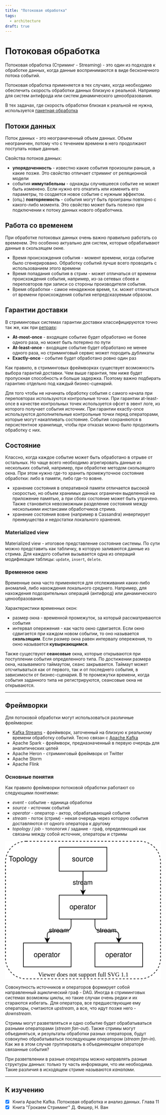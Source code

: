 ```yaml
---
title: "Потоковая обработка"
tags:
  - architecture
draft: true
---
```


# Потоковая обработка

Потоковая обработка (Стриминг - Streaming) - это один из подходов к обработке данных, когда данные воспринимаются в виде бесконечного потока событий.

Потоковая обработка применяется в тех случаях, когда необходимо обеспечить скорость обработки данных близкую к реальной.
Например для систем антифрода или систем динамического ценообразования.

В тех задачах, где скорость обработки близкая к реальной не нужна, используется [пакетная обработка](batch_processing.md)

## Потоки данных
Поток данных - это неограниченный объем данных.
Объем неограничен, потому что с течением времени в него продолжают поступать новые данные.

Свойства потоков данных:
- **упорядоченность** - известно какие события произошли раньше, а какие позже. Это свойство отличает стриминг от реляционной модели
- события **иммутабельны** - однажды случившееся событие не может быть изменено. Если нужно его откатить или изменить его параметры, то создается новое событие с нужным эффектом.
- (опц.) **повторяемость** - события могут быть проиграны повторно с какого-либо момента. Это свойство может быть полезно при подключении к потоку данных нового обработчика.


## Работа со временем
При обработке потоковых данных очень важно правильно работать со временем.
Это особенно актуально для систем, которые обрабатывают данные в скользящем окне.

- Время происхождения события - момент времени, когда событие было сгенерировано. Обработку событий лучше всего проводить с использованием этого времени
- Время попадания события в стрим - может отличаться от времени происхождения события, например, из-за сетевых сбоев и переповторов при записи со стороны производителя события.
- Время обработки - самое ненадежное время, т.к. может отличаться от времени происхождения события непредсказуемым образом.

## Гарантии доставки
В стриминговых системах гарантии доставки классифицируются точно так же, как при [ретраях](retry.md):
- **At-most-once** - входящее событие будет обработано не более одного раза, но может быть потеряно по пути
- **At-least-once** - входящее событие будет обработано не менее одного раза, но стриминговый сервис может породить дубликаты
- **Exactly-once** - событие будет обработано ровно один раз

Как правило, в стриминговых фреймворках существует возможность выбора гарантий доставки.
Чем выше гарантия, тем ниже будет пропускная способность и больше задержка.
Поэтому важно подбирать гарантию отдельно под каждый бизнес-сценарий.

Для того чтобы не начинать обработку события с самого начала при переповторах используются контрольные точки.
При гарантии at-least-once в качестве контрольных точек используется офсет в эвент логе, из которого получает события источник.
При гарантии exactly-once используются дополнительные контрольные точки перед операторами, которые могут накапливать состояние.
События сохраняются в персистентное хранилище, чтобы при отказах можно было продолжить обработку с них.

## Состояние
Классно, когда каждое событие может быть обработано в отрыве от остальных.
Но чаще всего необходимо агрегировать данные из нескольких событий, например, при обработке методом скользящего окна.
При этом нужно где-то хранить промежуточное состояние обработки: либо в памяти, либо где-то вовне.
- хранение состояния в оперативной памяти отличается высокой скоростью, но объем хранимых данных ограничен выделенной на приложение памятью, а при сбоях состояние может быть утрачено. Также становится невозможным разделение состояния между несколькими инстансами обработчиков стрима.
- хранение состояния вовне (например в Cassandra) инвертирует преимущества и недостатки локального хранения.

### Materialized view
Materialized view - итоговое представление состояние системы. 
По сути можно представить как табличку, в которую заливаются данные из стрима.
Для каждого события вызывается одна из операций модификации таблицы: `update`, `insert`, `delete`.

### Временное окно
Временные окна часто применяются для отслеживания каких-либо аномалий, либо нахождения локального среднего.
Например, для нахождения подозрительных операций (антифрод) или динамического ценообразования.

Характеристики временных окон:
- размер окна - временной промежуток, за который рассматриваются события
- интервал опережения - как часто окно сдвигается. Если окно сдвигается при каждом новом событии, то оно называется **скользящим**. Если размер окна равен интервалу опережения, то окно называется **кувыркающимся**.

Также существуют **сеансовые** окна, которые открываются при поступлении события определенного типа.
По достижении размера окна, называемого таймаутом, сеанс закрывается.
Таймаут может отсчитываться как от первого, так и от последнего события, в зависимости от бизнес-сценария.
В те промежутки времени, когда события заданного типа не регистрируются, сеансовые окна не открываются.

---
## Фреймворки
Для потоковой обработки могут использоваться различные фреймворки:
- [Kafka Streams](../external_lib/kafka_streams.md) - фреймворк, заточенный на близкую к реальному времени обработку событий. Тесно связан с [Apache Kafka](../tools/kafka.md)
- Apache Spark - фреймворк, предназначенный в первую очередь для аналитических целей
- Apache Heron - стриминговый фреймворк от Twitter
- Apache Storm
- Apache Flink

### Основные понятия
Как правило фреймворки потоковой обработки работают со следующими понятиями:
- _event_ - событие - единица обработки
- _source_ - источник событий
- _operator_ - оператор - актор, обрабатывающий события
- _stream_ - поток (стрим) - некая очередь через которую события доставляются от одного оператора к другому
- _topology_ / _job_ - топология / задание - граф, определяющий как связаны между собой источник, операторы и стримы

![streaming](../../images/src/streaming.drawio.svg)

Совокупность источников и операторов формирует собой направленный ациклический граф - DAG.
Иногда в стриминговых системах возможны циклы, но такие случаи очень редки и их стараются избегать.
Для оператора, все предшествующие ему операторы, считаются _upstream_, а все, что идут позже него - _downstream_.

Стримы могут разветвляться и одно событие будет обрабатываться разными операторами (_stream fan-out_).
Также стримы могут объединяться, и результаты обработки разных операторов, будут совокупно обрабатываться последующим оператором (_stream fan-in_).
Как же в этом случае группировать в объединяющем операторе связанные события?

При разветвлении в разные операторы можно направлять разные структуры данных: только ту часть информации, что им необходима.
Такие различия в исходящем стриме называются _каналами_.

---
## К изучению
- [X] Книга Apache Kafka. Потоковая обработка и анализ данных. Глава 11
- [X] Книга "Грокаем Стриминг" Д. Фишер, Н. Ван
